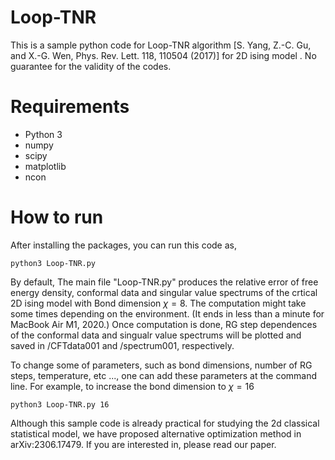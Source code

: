 # Loop-TNR
This is a sample python code for Loop-TNR algorithm [S. Yang, Z.-C. Gu, and X.-G. Wen, Phys. Rev. Lett. 118, 110504 (2017)]  for 2D ising model . No guarantee for the validity of the codes.

# Requirements
- Python 3
- numpy
- scipy
- matplotlib
- ncon
  
# How to run
After installing the packages, you can run this code as, 
 ```
python3 Loop-TNR.py 
 ```
By default, The main file "Loop-TNR.py" produces the relative error of free energy density, conformal data and singular value spectrums of the crtical 2D ising model with Bond dimension $\chi =8$. The computation might take some times depending on the environment. (It ends in less than a minute for MacBook Air M1, 2020.) Once computation is done, RG step dependences of the conformal data and singualr value spectrums will be plotted and saved in /CFTdata001 and /spectrum001, respectively.

To change some of parameters, such as bond dimensions, number of RG steps, temperature, etc ..., one can add these parameters at the command line. For example, to increase the bond dimension to $\chi=16$
 ```
python3 Loop-TNR.py 16
 ```

Although this sample code is already practical for studying the 2d classical statistical model, we have proposed alternative optimization method in arXiv:2306.17479. If you are interested in, please read our paper.


